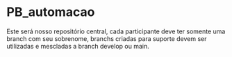 # PB_automacao

Este será nosso repositório central, cada participante deve ter somente uma branch com seu sobrenome, branchs criadas para suporte devem ser utilizadas e mescladas a branch develop ou main.
